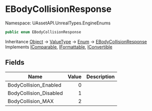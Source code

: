 # EBodyCollisionResponse

Namespace: UAssetAPI.UnrealTypes.EngineEnums

```csharp
public enum EBodyCollisionResponse
```

Inheritance [Object](https://docs.microsoft.com/en-us/dotnet/api/system.object) → [ValueType](https://docs.microsoft.com/en-us/dotnet/api/system.valuetype) → [Enum](https://docs.microsoft.com/en-us/dotnet/api/system.enum) → [EBodyCollisionResponse](./uassetapi.unrealtypes.engineenums.ebodycollisionresponse.md)<br>
Implements [IComparable](https://docs.microsoft.com/en-us/dotnet/api/system.icomparable), [IFormattable](https://docs.microsoft.com/en-us/dotnet/api/system.iformattable), [IConvertible](https://docs.microsoft.com/en-us/dotnet/api/system.iconvertible)

## Fields

| Name | Value | Description |
| --- | --: | --- |
| BodyCollision_Enabled | 0 |  |
| BodyCollision_Disabled | 1 |  |
| BodyCollision_MAX | 2 |  |
